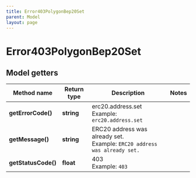 ```yaml
---
title: Error403PolygonBep20Set
parent: Model
layout: page
---
```


# Error403PolygonBep20Set

## Model getters

Method name | Return type | Description | Notes
------------ | ------------- | ------------- | -------------
**getErrorCode()** | **string** | erc20.address.set <br>Example: `erc20.address.set` |
**getMessage()** | **string** | ERC20 address was already set. <br>Example: `ERC20 address was already set.` |
**getStatusCode()** | **float** | 403 <br>Example: `403` |

